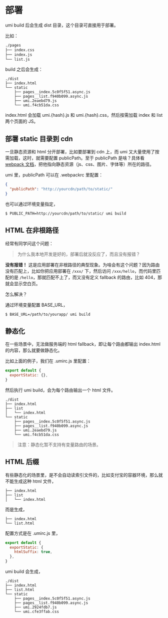 # 部署

umi build 后会生成 dist 目录，这个目录可直接用于部署。

比如：

```bash
./pages
├── index.css
├── index.js
└── list.js
```

build 之后会生成：

```
./dist
├── index.html
└── static
    ├── pages__index.5c0f5f51.async.js
    ├── pages__list.f940b099.async.js
    ├── umi.2eaebd79.js
    └── umi.f4cb51da.css
```

index.html 会加载 umi.{hash}.js 和 umi.{hash}.css，然后按需加载 index 和 list 两个页面的 JS。

## 部署 static 目录到 cdn

一旦静态资源和 html 分开部署，比如要部署到 cdn 上，而 umi 又大量使用了按需加载，这时，就需要配置 publicPath。至于 publicPath 是啥？具体看 [webpack 文档](https://webpack.js.org/configuration/output/#output-publicpath)，把他指向静态资源（js、css、图片、字体等）所在的路径。

umi 里，publicPath 可以在 .webpackrc 里配置：

```json
{
  "publicPath": "http://yourcdn/path/to/static/"
}
```

也可以通过环境变量指定，

```bash
$ PUBLIC_PATH=http://yourcdn/path/to/static/ umi build
```

## HTML 在非根路径

经常有同学问这个问题：

> 为什么我本地开发是好的，部署后就没反应了，而且没有报错？

**没有报错！** 这是应用部署在非根路径的典型现象。为啥会有这个问题？因为路由没有匹配上，比如你把应用部署在 `/xxx/` 下，然后访问 `/xxx/hello`，而代码里匹配的是 `/hello`，那就匹配不上了，而又没有定义 fallback 的路由，比如 404，那就会显示空白页。

怎么解决？

通过环境变量配置 BASE_URL，

```bash
$ BASE_URL=/path/to/yourapp/ umi build
```

## 静态化

在一些场景中，无法做服务端的 html fallback，即让每个路由都输出 index.html 的内容，那么就要做静态化。

比如上面的例子，我们在 .umirc.js 里配置：

```js
export default {
  exportStatic: {},
}
```

然后执行 umi build，会为每个路由输出一个 html 文件。

```
./dist
├── index.html
├── list
│   └── index.html
└── static
    ├── pages__index.5c0f5f51.async.js
    ├── pages__list.f940b099.async.js
    ├── umi.2eaebd79.js
    └── umi.f4cb51da.css
```

> 注意：静态化暂不支持有变量路由的场景。

## HTML 后缀

有些静态化的场景里，是不会自动读索引文件的，比如支付宝的容器环境，那么就不能生成这种 html 文件，

```
├── index.html
├── list
│   └── index.html
```

而是生成，

```
├── index.html
└── list.html
```

配置方式是在 .umirc.js 里，

```js
export default {
  exportStatic: {
    htmlSuffix: true,
  },
}
```

umi build 会生成，

```
./dist
├── index.html
├── list.html
└── static
    ├── pages__index.5c0f5f51.async.js
    ├── pages__list.f940b099.async.js
    ├── umi.2924fdb7.js
    └── umi.cfe3ffab.css
```
